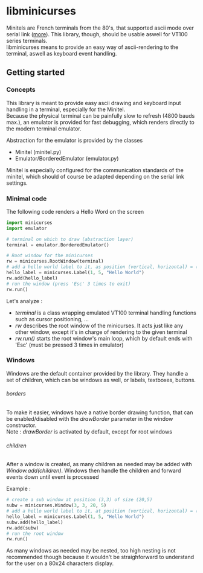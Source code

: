 # libminicurses
Minitels are French terminals from the 80's, that supported ascii mode over serial link ([more](https://fr.wikipedia.org/wiki/Minitel)). This library, though, should be usable aswell for VT100 series terminals.    
libminicurses means to provide an easy way of ascii-rendering to the terminal, aswell as keyboard event handling.

## Getting started
### Concepts
This library is meant to provide easy ascii drawing and keyboard input handling in a terminal, especially for the Minitel.  
Because the physical terminal can be painfully slow to refresh (4800 bauds max.), an emulator is provided for fast debugging, which renders directly to the modern terminal emulator.  

Abstraction for the emulator is provided by the classes
* Minitel (minitel.py)
* Emulator/BorderedEmulator (emulator.py)

Minitel is especially configured for the communication standards of the minitel, which should of course be adapted depending on the serial link settings.

### Minimal code
The following code renders a Hello Word on the screen
```python
import minicurses
import emulator

# terminal on which to draw (abstraction layer)
terminal = emulator.BorderedEmulator()

# Root window for the minicurses
rw = minicurses.RootWindow(terminal)
# add a hello world label to it, as position (vertical, horizontal) = (1, 5)
hello_label = minicurses.Label(1, 5, "Hello World")
rw.add(hello_label)
# run the window (press 'Esc' 3 times to exit)
rw.run()
```

Let's analyze :  
* *terminal* is a class wrapping emulated VT100 terminal handling functions such as cursor positioning, ...
* *rw* describes the root window of the minicurses. It acts just like any other window, except it's in charge of rendering to the given terminal  
* *rw.run()* starts the root window's main loop, which by default ends with 'Esc' (must be pressed 3 times in emulator)

### Windows
Windows are the default container provided by the library. They handle a set of children, which can be windows as well, or labels, textboxes, buttons.

###### borders
To make it easier, windows have a native border drawing function, that can be enabled/disabled with the *drawBorder* parameter in the window constructor.  
Note : *drawBorder* is activated by default, except for root windows

###### children
After a window is created, as many children as needed may be added with *Window.add(children)*. Windows then handle the children and forward events down until event is processed

Example :
```python
# create a sub window at position (3,3) of size (20,5)
subw = minicurses.Window(3, 3, 20, 5)
# add a hello world label to it, at position (vertical, horizontal) = (1, 5)
hello_label = minicurses.Label(1, 5, "Hello World")
subw.add(hello_label)
rw.add(subw)
# run the root window
rw.run()
```
As many windows as needed may be nested, too high nesting is not recommended though because it wouldn't be straighforward to understand for the user on a 80x24 characters display.
